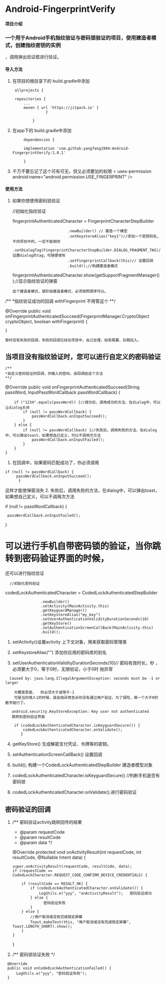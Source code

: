 # Android-FingerprintVerify

#### 项目介绍

### 一个用于Android手机指纹验证与密码锁验证的项目，使用建造者模式，创建指纹密钥的实例
，调用弹出验证框进行验证。


#### 导入方法

1. 在项目的根目录下的 build.gradle中添加

        allprojects {

   		repositories {
   			...
   			maven { url 'https://jitpack.io' }
   		              }

            	}
2. 在app下的 build.gradle中添加

            dependencies {

	        implementation 'com.github.yangfeng1994:Android-FingerprintVerify:1.0.1'

	        }

3. 千万不要忘记了这个可有可无，但又必须要加的权限                  < uses-permission android:name="android.permission.USE_FINGERPRINT"  />

	       
#### 使用方法
 
 1. 如果你想使用密码锁验证
 

     //初始化指纹验证

      fingerprintAuthenticatedCharacter = FingerprintCharacterStepBuilder

                                 .newBuilder() // 建造一个模型
                                 .setKeystoreAlias("key1")//添加一个密钥别名,不同项目中的，一定不能相同
                                 .setDialogTag(FingerprintCharacterStepBuilder.DIALOG_FRAGMENT_TAG)//设置dialog的tag，可随便填写
                                 .setFingerprintCallback(this)// 设置回调
                                 .build();//构建建造者模式
                                 
       fingerprintAuthenticatedCharacter.show(getSupportFragmentManager());//显示指纹验证的弹窗


        这个建造者模式，是阶级建造者模式，必须按照顺序可以。

  /**
  *指纹验证成功的回调 withFingerprint 不用管这个
  **/
  
  
  @Override
    public void onFingerprintAuthenticatedSucceed(FingerprintManager.CryptoObject cryptoObject, boolean withFingerprint) {

    }

    暂时没有失败的回调，失败的回调已经在项目中，自己处理，如有需要，后期加入。

##    当项目没有指纹验证时，您可以进行自定义的密码验证

    /**
    *自定义密码验证的回调，你输入的密码，会回调给这个方法
    **/
  @Override
    public void onFingerprintAuthenticatedSucceed(String passWord, InputPassWordCallback passWordCallback) {

        if ("1234".equals(passWord)) {//成功后，调用成功的方法，在dialog中，可以让dialog关闭
            if (null != passWordCallback) {
                passWordCallback.onInputSucceed();
            }
        } else {
            if (null != passWordCallback) {//失败后，调用失败的方法，在dialog中，可以弹出toast，如果想自己定义，可以不调用次方法
                passWordCallback.onInputFailed();
            }
        }
    }

   1. 在回调中，如果密码匹配成功了，你必须调用

    if (null != passWordCallback) {
         passWordCallback.onInputSucceed();
          }

   这样才能使弹窗消失
   2. 失败后，调用失败的方法，在dialog中，可以弹出toast，如果想自己定义，可以不调用次方法

   if (null != passWordCallback) {

     passWordCallback.onInputFailed();

  }

#  可以进行手机自带密码锁的验证，当你跳转到密码验证界面的时候，
还可以进行指纹验证

      //初始化密码验证

codedLockAuthenticatedCharacter = CodedLockAuthenticatedStepBuilder

                    .newBuilder()
                    .setActivity(MainActivity.this)
                    .getKeyguardManager()
                    .setKeystoreAlias("my_key")
                    .setUserAuthenticationValidityDurationSeconds(10)
                    .getKeyStore()
                    .setAuthenticationScreenCallBack(MainActivity.this)
                    .build();

   1.   setActivity()设置activity 上下文对象，用来获取密码管理类

   2.   setKeystoreAlias("")    添加你应用的密码库的别名

   3.   setUserAuthenticationValidityDurationSeconds(10)// 密码有效时长，秒 ，必须要大于0，等于0时，无限验证，小于0时 抛异常

      Caused by: java.lang.IllegalArgumentException: seconds must be -1 or larger

        大概意思是，  秒必须大于或等于-1
        可是当你填入1的时候，就会抛异常告诉你没有通过用户验证，为了保险，填一个大于0的数字就行了。

       android.security.KeyStoreException: Key user not authenticated
       跳转到密码验证界面

        if (codedLockAuthenticatedCharacter.isKeyguardSecure()) {
            codedLockAuthenticatedCharacter.onValidate();
           }

   4.   getKeyStore() 生成解密支付凭证、令牌等的密钥。

   5. setAuthenticationScreenCallBack() 设置回调

   6. build(); 构建一个CodedLockAuthenticatedStepBuilder 建造者模型对象

   7. codedLockAuthenticatedCharacter.isKeyguardSecure() //判断手机是否有密码锁

   8. codedLockAuthenticatedCharacter.onValidate();进行密码验证


## 密码验证的回调

1.  /**
    密码验证activity跳转回传的结果
     * @param requestCode
     * @param resultCode
     * @param data
     */

    @Override
    protected void onActivityResult(int requestCode, int resultCode, @Nullable Intent data) {

        super.onActivityResult(requestCode, resultCode, data);
        if (requestCode == CodedLockCharacter.REQUEST_CODE_CONFIRM_DEVICE_CREDENTIALS) {

            if (resultCode == RESULT_OK) {
                if (codedLockAuthenticatedCharacter.onValidate()) {
                    LogUtils.e("yyy", "onActivityResult");   密码验证成功
                } else {
                      密码验证失败
                }
            } else {
                //用户取消或没有完成锁定屏幕
                Toast.makeText(this, "用户取消或没有完成锁定屏幕", Toast.LENGTH_SHORT).show();
            }
        }
    }

 2.   /**
       密码锁验证失败
      */

     @Override
     public void onCodedLockAuthenticationFailed() {
         LogUtils.e("yyy", "密码验证失败");
     }







